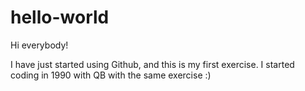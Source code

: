 # hello-world

Hi everybody!

I have just started using Github, and this is my first exercise. I started coding in 1990 with QB with the same exercise :)
